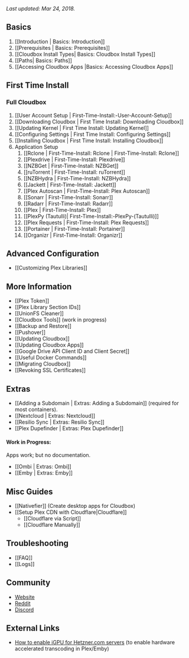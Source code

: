 _Last updated: Mar 24, 2018._

## Basics ##
1. [[Introduction | Basics: Introduction]]
1. [[Prerequisites | Basics: Prerequisites]]
1. [[Cloudbox Install Types| Basics: Cloudbox Install Types]]
1. [[Paths| Basics: Paths]]
1. [[Accessing Cloudbox Apps |Basics: Accessing Cloudbox Apps]]

## First Time Install ##

### Full Cloudbox ###
1. [[User Account Setup | First-Time-Install:-User-Account-Setup]]
1. [[Downloading Cloudbox | First Time Install: Downloading Cloudbox]]
1. [[Updating Kernel | First Time Install: Updating Kernel]]
1. [[Configuring Settings | First Time Install: Configuring Settings]]
1. [[Installing Cloudbox | First Time Install: Installing Cloudbox]]
1. Application Setup
    1. [[Rclone | First-Time-Install: Rclone | First-Time-Install: Rclone]]
    1. [[Plexdrive | First-Time-Install: Plexdrive]]
    1. [[NZBGet | First-Time-Install: NZBGet]]
    1. [[ruTorrent | First-Time-Install: ruTorrent]]
    1. [[NZBHydra | First-Time-Install: NZBHydra]]
    1. [[Jackett | First-Time-Install: Jackett]]
    1. [[Plex Autoscan | First-Time-Install: Plex Autoscan]]
    1. [[Sonarr | First-Time-Install: Sonarr]]
    1. [[Radarr | First-Time-Install: Radarr]]
    1. [[Plex | First-Time-Install: Plex]]
    1. [[PlexPy (Tautulli)| First-Time-Install:-PlexPy-(Tautulli)]]
    1. [[Plex Requests | First-Time-Install: Plex Requests]]
    1. [[Portainer | First-Time-Install: Portainer]]
    1. [[Organizr | First-Time-Install: Organizr]]

## Advanced Configuration ##
- [[Customizing Plex Libraries]]

## More Information ##
- [[Plex Token]]
- [[Plex Library Section IDs]]
- [[UnionFS Cleaner]]
- [[Cloudbox Tools]] (work in progress)
- [[Backup and Restore]]
- [[Pushover]]
- [[Updating Cloudbox]]
- [[Updating Cloudbox Apps]]
- [[Google Drive API Client ID and Client Secret]]
- [[Useful Docker Commands]]
- [[Migrating Cloudbox]]
- [[Revoking SSL Certificates]]


## Extras ##
- [[Adding a Subdomain | Extras: Adding a Subdomain]] (required for most containers). 
- [[Nextcloud | Extras: Nextcloud]]
- [[Resilio Sync | Extras: Resilio Sync]]
- [[Plex Dupefinder | Extras: Plex Dupefinder]]


#### Work in Progress: ####
Apps work; but no documentation. 
- [[Ombi | Extras: Ombi]]
- [[Emby | Extras: Emby]]

## Misc Guides ##
- [[Nativefier]] (Create desktop apps for Cloudbox)
- [[Setup Plex CDN with Cloudflare|Cloudflare]]
  - [[Cloudflare via Script]]
  - [[Cloudflare Manually]]



## Troubleshooting ##
- [[FAQ]]
- [[Logs]]

## Community ##
- [Website](https://www.cloudbox.rocks)
- [Reddit](https://reddit.com/r/Cloudbox)
- [Discord](https://discord.gg/xmNYmSJ)


## External Links ##
- [How to enable iGPU for Hetzner.com servers](https://github.com/desimaniac/docs/blob/master/enable_igpu_on_hetzner.md) (to enable hardware accelerated transcoding in Plex/Emby)
